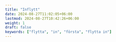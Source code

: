 ```yaml
---
title: "Inflytt"
date: 2024-08-27T11:02:05+06:00
lastmod: 2024-08-27T10:42:26+06:00
weight: 1
draft: false
keywords: ["flytta", "in", "första", "flytta in"]
---
```

